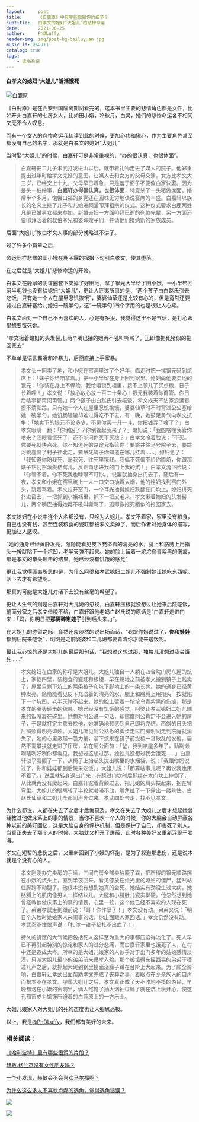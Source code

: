 ```yaml
---
layout:     post
title:      《白鹿原》中有哪些震撼你的细节？
subtitle:   白孝文的媳妇“大姐儿”的悲惨命运
date:       2021-06-25
author:     PhDLuffy
header-img: img/post-bg-bailuyuan.jpg
music-id: 262911
catalog: true
tags:
    - 读书杂记
---
```


#### 白孝文的媳妇“大姐儿”活活饿死

![白鹿原](https://cdn.jsdelivr.net/gh/PhDLuffy/PicGo@master/img/20210621125852.jpg)

《白鹿原》是在西安归国隔离期间看完的，这本书里主要的悲情角色都是女性，比如开头白嘉轩的七房女人，比如田小娥，冷秋月，白灵，她们的悲惨命运各不相同又无不令人叹息。

而有一个女人的悲惨命运我初读到此的时候，更加心疼和揪心，作为主要角色甚至都没有自己的名字，那就是白孝文的媳妇"大姐儿"

当时娶“大姐儿”的时候，白嘉轩可是非常重视的，“办的很认真，也很体面”。

> 白嘉轩把二儿子孝武打发进山以后，就带着礼物走进了媒人的院子。他郑重提出过年时给孝文完婚的意图，让媒人去和女方的父母交涉。女方比孝文大三岁，已经交上十九，父母早已着急，只是羞于面子不便催白家快娶。因为是头一桩婚事，**白嘉轩办得很认真，也很体面**，特意杀了一头猪做席面。婚后半个多月，饱尝口福的乡党还在回味无穷地谈说宴席的丰盛。白嘉轩以族长的名义主持了儿子和儿媳进祠堂叩拜祖宗的仪式。这种仪式要求白鹿两姓凡是已婚男女都来参加。新婚夫妇一方面叩拜已逝的列位先辈，另一方面还要叩拜活着的叔伯爷兄和婆婶嫂子们，并请他们接纳新的家族成员。

后面“大姐儿”教白孝文人事的部分就略过不讲了。

过了许多个篇章之后，

命运同样悲惨的田小娥在鹿子霖的撺掇下勾引白孝文，使其堕落。

在之后就是“大姐儿”悲惨命运的开始。

白孝文在鹿家的阴谋圈套下卖掉了好田地，拿了银元大半给了田小娥，一小半带回家半毛钱也没有给媳妇“大姐儿”，更让人匪夷所思的是，“两个孩子由白赵氏引去吃饭，只有她一个人在屋里忍饥挨饿”，婆婆仙草还是比较有心的，但是竟然还要背过白嘉轩塞给儿媳妇一碗半勺，这“一碗半勺”四个字用的也是很让人心疼。

白孝文面对一个自己不再喜欢的人，心是有多狠，我觉得这里不是气话，是打心眼里想要饿死她。

“孝文揪着媳妇的头发髻儿,两个嘴巴抽的她再不吼叫嘶骂了，迅即像拖死猪似的拖回家去”

不单单是语言霸凌和冷暴力，后面直接上手家暴。

> 孝文头一回卖了地，和小娥在窑洞里过了个好年，临走时把一摞银元码到炕席上：「妹子你给咱拿着。」把一小半留在身上回到家里。媳妇向他要卖地的银元：「你装在身上不保险，我给咱锁到柜里，接不上顿儿了买点粮，日子长着哩！」孝文说：「放心放心放一百二十条心！银元我装着你甭管。你日后啥事都甭问甭管。」两个孩子由白赵氏引去吃饭，孝文成天不沾家浪逛着摸不清影踪，只有她一个人在屋里忍饥挨饿，婆婆仙草时不时背过公公塞给她一碗半勺，她饥肠辘辘却难过得吃不下去。有一晚，她鼓足勇气向孝文抗争：「地卖下的银元不论多少，不见你买一升一斗，你把钱弄了啥了？」白孝文眼睛一翻：「你倒凶了？你倒管起我来了？」媳妇说：「我凶啥哩我管你啥来？我眼看饿死了，还不能问你买不买粮？」白孝文冷着脸说：「不买。你要死就快点死。你不知道死的路途我指给你：要跳井往马号院子去，要跳河跳崖出了村子往北走，要吊死绳子你知道在哪儿挂着……」媳妇急了：「我知道你盼我死、逼我死、往死里饿我。我偏不死偏不给你腾炕，你跟那婊子钻瓦窑滚麦秸窝儿，反正甭想进我的门上我的炕！」白孝文涎下脸说：「你管不着。你不死我也睁眼不盯你。」说罢就抽身出门去了。随后有一夜，孝文和小娥在窑里炕上一人一口交口抽着大烟，他的媳妇找到窑门外头，跳着骂着。孝文拉开窑门，一个耳光抽得媳妇跌翻在门坎上。媳妇拼死扑进窑去，一把抓到小娥裆里，抓下一把皮毛来。孝文揪着媳妇的头发髻儿，两个嘴巴抽得她再不吼叫嘶骂了，迅即像拖死猪似的拖回家去。

孝文媳妇在小说中连个大名都没有，只唤为大姐儿。孝文不着家，家里没有粮食，自己也没有钱，甚至连装粮食的瓷缸都被孝文卖掉了。而后作者对她身体的描写，更加让人感叹。

“她的通身已经黄肿发亮，隐隐能看见皮下充溢着的清亮的水，腿上和胳膊上用指头一按就陷下一个坑凹，老半天弹不起来。她的脸上留着一坨坨乌青紫黑的伤痕，那是孝文的拳头砸击的结果。她已经没有饥饿的感觉”

更让我觉得匪夷所思的是，为什么阿婆和孝武媳妇二姐儿不强制她让她吃东西呢，活下去才有希望啊。

那真的可能是大姐儿对活下去没有丝毫的希望了。

更让人生气的则是白嘉轩对大儿媳的忽视，白嘉轩压根就没想过让她来后院吃饭，前面分家之后孝文借粮不给，白嘉轩跟他老妈白赵氏说的原话是“白嘉轩走进门来：「妈，你明日把**那俩碎崽娃子**引到后头来。」”。

在大姐儿的弥留之际，竟然还淡淡然的说出场面话，“我跟你妈说过了，**你和娃娃**都到后院来吃饭”，明明是之前婆婆和二儿媳都要背着你才能来送饭呢。

最让我心惊的还是大姐儿的最后那句话，“我想过这想过那，独独儿没想过我会饿死……”


> 孝文媳妇在白家的称呼是大姐儿。大姐儿独自一人躺在四合院门房东屋的炕上，家徒四壁，装粮食的瓷缸和板柜，早在踢地之前被孝文搬到镇子上贱卖了，屋里只剩下炕上的两条被子和炕下脚地上的一条长凳。她的通身已经黄肿发亮，隐隐能看见皮下充溢着的清亮的水，腿上和胳膊上用指头一按就陷下一个坑凹，老半天弹不起来。她的脸上留着一坨坨乌青紫黑的伤痕，那是孝文的拳头砸击的结果。她已经没有饥饿的感觉，阿婆让孝武媳妇二姐儿端来的饭冷凝在碗里。她想对阿公说一句话，却揣度阿公肯定不会进入她的屋子，于是就打定主意去找他，她准确地预感到自己即将完结。西斜的日头把后窗照得明亮如烛。大姐儿听见阿公熟悉的脚步走过门房明间走到院庭就消失了，她的心里激起一股力量，溜下炕来在镜子前拢梳一番散乱的发髻，居然不需攀扶就走进了厅房，站在阿公面前：「爸，我到咱屋多年了，勤咧懒咧瞎咧好咧你都看见。我想过这想过那，独独儿没想过我会饿死……」白嘉轩似乎震颤了一下，从椅子上抬起头拔出嘴里的水烟袋，说：「我跟你妈说过了，你和娃娃都到后院来吃饭。」大姐儿说：「那算啥事儿呢？再说我也用不着了。」说罢就转身退出门来，在跷过门坎时后脚绊在木门坎上摔倒了，从此就再没有爬起来。白嘉轩驼着背颠过去，把儿媳的肩头扶起来，抱在臂弯里。大姐儿的眼睛转了半轮就凝滞不动，嘴角扯了一下露出一缕羞怯。白赵氏仙草和二姐儿全都闻声奔过来。孝武四处奔走，找不见孝文。

为什么都说，人都在失去了之后才后悔莫及，孝文在失去了大姐儿之后才想起她曾经教过他做床笫上的事的情景，当你不喜欢一个人的时候，你的大脑会自动屏蔽各种以前的美好回忆，这是大脑自身的保护机制，但是保护了自己，却害死了别人，当真正失去了那个人的时候，大脑就又打开了屏蔽，此时各种美好又重新浮现于脑海。

孝文在短暂的悲伤之后，又重新回到了小娥的怀抱，是为了躲避那悲伤，还是说本就是个没有心的人。

> 孝文刚刚办完卖房的手续，三间门房全部卖给鹿子霖，把所得的银元顺路摞在小娥的炕头上，直到半夜回来，看见停放在烛光里的媳妇的僵尸，猛然站住脚跨不动腿了。他根本没有想到她真的会死。她结实有劲没生过大病，她胳膊上的肌肉像男人一样结块儿，大腿和小腿肚儿瓷实梆硬。他忽然想到她曾经教他做床笫上的事的情景，心里一软，这个他已经不喜欢的人现在死了。弟弟孝武走到跟前说：「哥！你作孽了！」孝文没有动。弟弟又说：「明日个入殓时她娘家人来闹事的话，你出面跟人家回话。」孝文仍然没有动。孝武忍不住恨声说：「扎你一锥子都扎不出血了！」
>
> 持久的饥饿的大气候把包括死人这样至为重大的事都压迫得淡化了。死人早已不再引起特别的惊诧和家人的过分悲痛，而白嘉轩家里也饿死了人，在村中还是造成大哗。所幸的是大姐儿娘家的人似乎对于出门多年的姑娘感情淡漠，只派大姐儿最小的弟弟前来吊孝入殓。那个被饿得东摇西晃的弟弟干嚎过几声之后，就抓起大碗到锅里捞面浇臊子蹲在台阶上大起来。为了顾全影响，白嘉轩让孝武出面帮助孝文完成了丧葬之事，着眼点在乡亲族人的口声而根本不在孝文。埋葬大姐儿之后，孝文真正成了天不收地不揽的游民，早晚都泡在小娥的窑洞里，俩人吃饱了抽大烟抽过瘾了就在炕上玩开心，使这孔孤窑成为饥馑压迫着的白鹿原上的一方乐土。

大姐儿娘家人对大姐儿的死的态度也让人细思恐极。

以上，我是[@PhDLuffy](https://www.zhihu.com/people/PhDLuffy)，我们都有美好的未来。

### 相关阅读：

[《哈利波特》里有哪些很污的片段？](https://www.zhihu.com/answer/1140862125 "card")

[赫敏.格兰杰没有女性朋友吗？](https://www.zhihu.com/question/352227744/answer/1172575978 "card")

[一个小发现，赫敏会不会喜欢马尔福啊？](https://www.zhihu.com/answer/1302623044 "card")

[为什么这么多人不喜欢卢娜的选角，觉得选角错误？](https://www.zhihu.com/answer/1222718691 "card")

![](https://gitee.com/PhDLuffy/PicGo/raw/master/img/20200907163759.gif)

![](https://cdn.jsdelivr.net/gh/PhDLuffy/PicGo@master/img/20210504120405.jpg)

